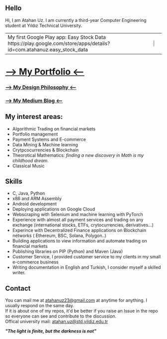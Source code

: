 ## Hello

Hi, I am Atahan Uz. I am currently a third-year Computer Engineering student at Yıldız Technical University.

<table>
  <tr>
    <td valign="middle">
      My first Google Play app: Easy Stock Data https://play.google.com/store/apps/details?id=com.atahanuz.easy_stock_data
    </td>
    <td>
      <img src="https://i.imgur.com/ht0EV23.png" width="33%" height="14%">
    </td>
  </tr>
</table>


# [--> My Portfolio <--](portfolio.md)
### [--> My Design Philosophy <--](design_philosophy.md)

### [--> My Medium Blog <--](https://medium.com/@atahanuz)



## My interest areas:
- Algorithmic Trading on financial markets
- Portfolio management 
- Payment Systems and E-commerce
- Data Mining & Machine learning
- Crytpcocurrencies & Blockchain
- Theorotical Mathematics:  *finding a new discovery in Math is my childhood dream.*
- Classical Music

## Skills
- C, Java, Python
- x86 and ARM Assembly
- Android development
- Deploying applications on Google Cloud
- Webscraping with Selenium and machine learning with PyTorch
- Experience with almost all payment services and trading on any exchange (international stocks, ETFs, crytocurrencies, derivatives...)
- Experince with Decentralized Finance applications on Blockchain networks ( Ethereum, BSC, Solana, Polygon..)
- Building applications to view information and automate trading on financial markets
- Publishing libraries on PIP (Python) and Maven (Java)
- Customer Service, I provided customer service to my clients in my small e-commerce business
- Writing documentation in English and Turkish, I consider myself a skilled writer.



## Contact
You can mail me at atahanuz23@gmail.com at anytime for anything. I usually respond on the same day. <br>
If it is about one of my repos, it'd be better if you raise an Issue in the repo so everyone can see and contribute to the discussion. <br> Offical university mail: atahan.uz@std.yildiz.edu.tr

**_"The light is finite, but the darkness is not"_**
